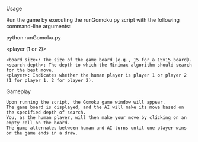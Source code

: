 Usage

Run the game by executing the runGomoku.py script with the following command-line arguments:


python runGomoku.py <board size> <search depth> <player (1 or 2)>

    <board size>: The size of the game board (e.g., 15 for a 15x15 board).
    <search depth>: The depth to which the Minimax algorithm should search for the best move.
    <player>: Indicates whether the human player is player 1 or player 2 (1 for player 1, 2 for player 2).

Gameplay

    Upon running the script, the Gomoku game window will appear.
    The game board is displayed, and the AI will make its move based on the specified depth of search.
    You, as the human player, will then make your move by clicking on an empty cell on the board.
    The game alternates between human and AI turns until one player wins or the game ends in a draw.
